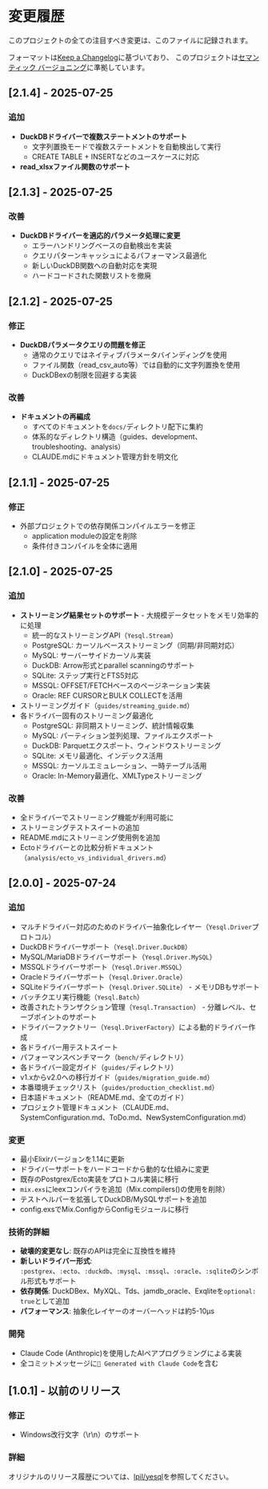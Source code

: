 # 変更履歴

このプロジェクトの全ての注目すべき変更は、このファイルに記録されます。

フォーマットは[Keep a Changelog](https://keepachangelog.com/ja/1.0.0/)に基づいており、
このプロジェクトは[セマンティック バージョニング](https://semver.org/lang/ja/)に準拠しています。

## [2.1.4] - 2025-07-25

### 追加
- **DuckDBドライバーで複数ステートメントのサポート**
  - 文字列置換モードで複数ステートメントを自動検出して実行
  - CREATE TABLE + INSERTなどのユースケースに対応
- **read_xlsxファイル関数のサポート**

## [2.1.3] - 2025-07-25

### 改善
- **DuckDBドライバーを適応的パラメータ処理に変更**
  - エラーハンドリングベースの自動検出を実装
  - クエリパターンキャッシュによるパフォーマンス最適化
  - 新しいDuckDB関数への自動対応を実現
  - ハードコードされた関数リストを撤廃

## [2.1.2] - 2025-07-25

### 修正
- **DuckDBパラメータクエリの問題を修正**
  - 通常のクエリではネイティブパラメータバインディングを使用
  - ファイル関数（read_csv_auto等）では自動的に文字列置換を使用
  - DuckDBexの制限を回避する実装

### 改善
- **ドキュメントの再編成**
  - すべてのドキュメントを`docs/`ディレクトリ配下に集約
  - 体系的なディレクトリ構造（guides、development、troubleshooting、analysis）
  - CLAUDE.mdにドキュメント管理方針を明文化

## [2.1.1] - 2025-07-25

### 修正
- 外部プロジェクトでの依存関係コンパイルエラーを修正
  - application moduleの設定を削除
  - 条件付きコンパイルを全体に適用

## [2.1.0] - 2025-07-25

### 追加
- **ストリーミング結果セットのサポート** - 大規模データセットをメモリ効率的に処理
  - 統一的なストリーミングAPI（`Yesql.Stream`）
  - PostgreSQL: カーソルベースストリーミング（同期/非同期対応）
  - MySQL: サーバーサイドカーソル実装
  - DuckDB: Arrow形式とparallel scanningのサポート
  - SQLite: ステップ実行とFTS5対応
  - MSSQL: OFFSET/FETCHベースのページネーション実装
  - Oracle: REF CURSORとBULK COLLECTを活用
- ストリーミングガイド（`guides/streaming_guide.md`）
- 各ドライバー固有のストリーミング最適化
  - PostgreSQL: 非同期ストリーミング、統計情報収集
  - MySQL: パーティション並列処理、ファイルエクスポート
  - DuckDB: Parquetエクスポート、ウィンドウストリーミング
  - SQLite: メモリ最適化、インデックス活用
  - MSSQL: カーソルエミュレーション、一時テーブル活用
  - Oracle: In-Memory最適化、XMLTypeストリーミング

### 改善
- 全ドライバーでストリーミング機能が利用可能に
- ストリーミングテストスイートの追加
- README.mdにストリーミング使用例を追加
- Ectoドライバーとの比較分析ドキュメント（`analysis/ecto_vs_individual_drivers.md`）

## [2.0.0] - 2025-07-24

### 追加
- マルチドライバー対応のためのドライバー抽象化レイヤー（`Yesql.Driver`プロトコル）
- DuckDBドライバーサポート（`Yesql.Driver.DuckDB`）
- MySQL/MariaDBドライバーサポート（`Yesql.Driver.MySQL`）
- MSSQLドライバーサポート（`Yesql.Driver.MSSQL`）
- Oracleドライバーサポート（`Yesql.Driver.Oracle`）
- SQLiteドライバーサポート（`Yesql.Driver.SQLite`） - メモリDBもサポート
- バッチクエリ実行機能（`Yesql.Batch`）
- 改善されたトランザクション管理（`Yesql.Transaction`） - 分離レベル、セーブポイントのサポート
- ドライバーファクトリー（`Yesql.DriverFactory`）による動的ドライバー作成
- 各ドライバー用テストスイート
- パフォーマンスベンチマーク（`bench/`ディレクトリ）
- 各ドライバー設定ガイド（`guides/`ディレクトリ）
- v1.xからv2.0への移行ガイド（`guides/migration_guide.md`）
- 本番環境チェックリスト（`guides/production_checklist.md`）
- 日本語ドキュメント（README.md、全てのガイド）
- プロジェクト管理ドキュメント（CLAUDE.md、SystemConfiguration.md、ToDo.md、NewSystemConfiguration.md）

### 変更
- 最小Elixirバージョンを1.14に更新
- ドライバーサポートをハードコードから動的な仕組みに変更
- 既存のPostgrex/Ecto実装をプロトコル実装に移行
- `mix.exs`にleexコンパイラを追加（Mix.compilers()の使用を削除）
- テストヘルパーを拡張してDuckDB/MySQLサポートを追加
- config.exsでMix.ConfigからConfigモジュールに移行

### 技術的詳細
- **破壊的変更なし**: 既存のAPIは完全に互換性を維持
- **新しいドライバー形式**: `:postgrex`、`:ecto`、`:duckdb`、`:mysql`、`:mssql`、`:oracle`、`:sqlite`のシンボル形式もサポート
- **依存関係**: DuckDBex、MyXQL、Tds、jamdb_oracle、Exqliteを`optional: true`として追加
- **パフォーマンス**: 抽象化レイヤーのオーバーヘッドは約5-10μs

### 開発
- Claude Code (Anthropic)を使用したAIペアプログラミングによる実装
- 全コミットメッセージに`🤖 Generated with Claude Code`を含む

## [1.0.1] - 以前のリリース

### 修正
- Windows改行文字（\r\n）のサポート

### 詳細
オリジナルのリリース履歴については、[lpil/yesql](https://github.com/lpil/yesql)を参照してください。